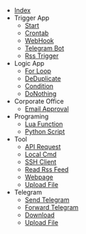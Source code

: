* [Index](/)
* Trigger App
	* [Start](start-trigger.md)
	* [Crontab](crontab.md)
	* [WebHook](webhook.md)
	* [Telegram Bot](telegram-bot-trigger.md)
	* [Rss Trigger](rss-trigger.md)
* Logic App
	* [For Loop](for-loop.md)
	* [DeDuplicate](de-duplicate.md)
	* [Condition](condition.md)
	* [DoNothing](do-nothing.md)
* Corporate Office
	* [Email Approval](email-approval.md)
* Programing
	* [Lua Function](lua-function.md)
	* [Python Script](python-script.md)
* Tool
	* [API Request](api-request.md)
	* [Local Cmd](local-cmd.md)
	* [SSH Client](ssh-client.md)
	* [Read Rss Feed](read-rss-feed.md)
	* [Webpage](webpage.md)
	* [Upload File](upload-file.md)
* Telegram
	* [Send Telegram](send-telegram.md)
	* [Forward Telegram](forward-telegram.md)
	* [Download](download-telegram.md)
	* [Upload File](upload-file-telegram.md)